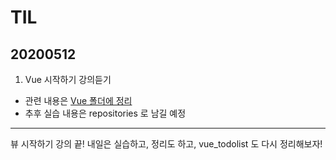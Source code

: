 # TIL
## 20200512
1. Vue 시작하기 강의듣기 
- 관련 내용은 [Vue 폴더에 정리](https://github.com/jina95/TIL/blob/master/Vue/Vue%20%EC%8B%9C%EC%9E%91%ED%95%98%EA%B8%B03.md)
- 추후 실습 내용은 repositories 로 남길 예정
<hr/>
뷰 시작하기 강의 끝! 내일은 실습하고, 정리도 하고, vue_todolist 도 다시 정리해보자! 
